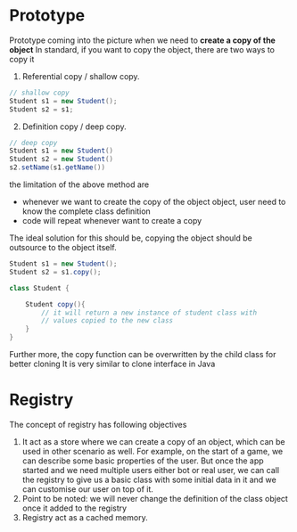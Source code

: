 # Prototype
Prototype coming into the picture when we need to **create a copy of the object**
In standard, if you want to copy the object, there are two ways to copy it

1. Referential copy / shallow copy.
```java
// shallow copy
Student s1 = new Student();
Student s2 = s1;
```

2. Definition copy / deep copy. 
```java
// deep copy
Student s1 = new Student()
Student s2 = new Student()
s2.setName(s1.getName())
```

 the limitation of the above method are
 - whenever we want to create the copy of the object object, user need to know the complete class definition
- code will repeat whenever want to create a copy

The ideal solution for this should be, copying the object should be outsource to the object itself.

```java
Student s1 = new Student();
Student s2 = s1.copy();

class Student {

	Student copy(){
		// it will return a new instance of student class with 
		// values copied to the new class
	}
}
```

Further more, the copy function can be overwritten by the child class for better cloning
It is very similar to clone interface in Java

# Registry
The concept of registry has following objectives
1. It act as a store where we can create a copy of an object, which can be used in other scenario as well. For example, on the start of a game, we can describe some basic properties of the user. But once the app started and we need multiple users either bot or real user, we can call the registry to give us a basic class with some initial data in it and we can customise our user on top of it.
2. Point to be noted: we will never change the definition of the class object once it added to the registry
3. Registry act as a cached memory.